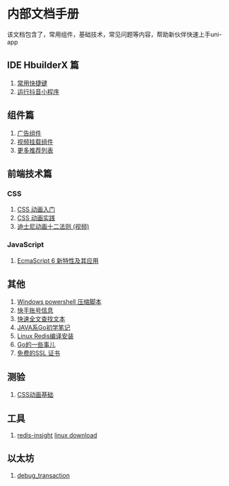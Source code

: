 # 内部文档手册
该文档包含了，常用组件，基础技术，常见问题等内容，帮助新伙伴快速上手uni-app
## IDE HbuilderX 篇
1. [常用快捷键](ide/HBuilderX_Helper.md)
2. [运行抖音小程序]()

## 组件篇
1. [广告组件](components/VideoAd.md)
2. [视频挂载组件](components/VideoShare.md)
3. [更多推荐列表](components/BannerBox.md)

## 前端技术篇
### CSS
1.  [CSS 动画入门](https://developer.mozilla.org/zh-CN/docs/Web/CSS/CSS_Animations/Using_CSS_animations)
2.  [CSS 动画实践](https://jelly.jd.com/article/6006b1025b6c6a01506c8789)
3.  [迪士尼动画十二法则 (视频)](https://www.youtube.com/watch?v=uDqjIdI4bF4)
### JavaScript
1.  [EcmaScript 6 新特性及其应用](js/EcmaScript6.md)

## 其他
1.  [Windows powershell 压缩脚本](others/windowszip.md)
2.  [快手账号信息](others/Kuaishou_mp.md)
3.  [快速全文查找文本](others/findSpecialText.md)
4.  [JAVA系Go初学笔记](others/JavaToGo.md)
5.  [Linux Redis编译安装](https://shawn-shi.medium.com/how-to-install-redis-on-ec2-server-for-fast-in-memory-database-f30c3ef8c35e)
6.  [Go的一些事儿](others/GoLangSomehting.md)
7.  [免费的SSL 证书](https://manage.sslforfree.com/)
## 测验
1.  [CSS动画基础](examination/CSSAnimationExam.md)


## 工具
1.  [redis-insight](https://redis.com/redis-enterprise/redis-insight/) [linux download](https://d3fyopse48vfpi.cloudfront.net/latest/redisinsight-linux64)

## 以太坊
1. [debug_transaction](eth/debug_traceTransaction.md)